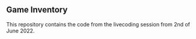 ## Game Inventory 

This repository contains the code from the livecoding session from 2nd of June 2022.
